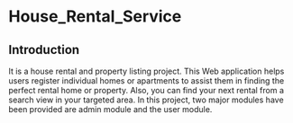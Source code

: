 # House_Rental_Service
## Introduction
<p>It is a house rental and property listing project. This Web application helps users register individual homes or apartments to assist them in finding the perfect rental home or property. Also, you can find your next rental from a search view in your targeted area. In this project, two major modules have been provided are admin module and the user module.</p>

